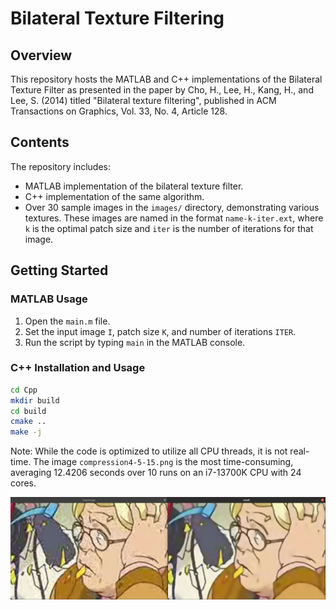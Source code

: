 # Bilateral Texture Filtering

## Overview
This repository hosts the MATLAB and C++ implementations of the Bilateral Texture Filter as presented in the paper by Cho, H., Lee, H., Kang, H., and Lee, S. (2014) titled "Bilateral texture filtering", published in ACM Transactions on Graphics, Vol. 33, No. 4, Article 128.

## Contents
The repository includes:
- MATLAB implementation of the bilateral texture filter.
- C++ implementation of the same algorithm.
- Over 30 sample images in the `images/` directory, demonstrating various textures. These images are named in the format `name-k-iter.ext`, where `k` is the optimal patch size and `iter` is the number of iterations for that image.

## Getting Started

### MATLAB Usage
1. Open the `main.m` file.
2. Set the input image `I`, patch size `K`, and number of iterations `ITER`.
3. Run the script by typing `main` in the MATLAB console.

### C++ Installation and Usage
```bash
cd Cpp
mkdir build
cd build
cmake ..
make -j
```

Note: While the code is optimized to utilize all CPU threads, it is not real-time. The image `compression4-5-15.png` is the most time-consuming, averaging 12.4206 seconds over 10 runs on an i7-13700K CPU with 24 cores.

![Alt text](Cpp/compression4-5-15-comparison.jpg)